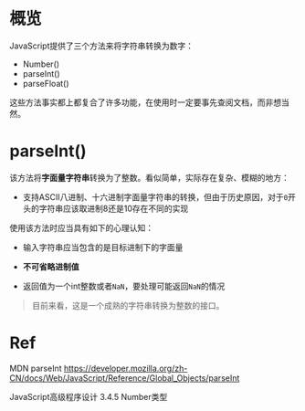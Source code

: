 # 概览

JavaScript提供了三个方法来将字符串转换为数字：

- Number()
- parseInt()
- parseFloat()

这些方法事实都上都复合了许多功能，在使用时一定要事先查阅文档，而非想当然。



# parseInt()

该方法将**字面量字符串**转换为了整数。看似简单，实际存在复杂、模糊的地方：

- 支持ASCII八进制、十六进制字面量字符串的转换，但由于历史原因，对于`0`开头的字符串应该取进制8还是10存在不同的实现



使用该方法时应当具有如下的心理认知：

- 输入字符串应当包含的是目标进制下的字面量

- **不可省略进制值**

- 返回值为一个int整数或者`NaN`，要处理可能返回`NaN`的情况

> 目前来看，这是一个成熟的字符串转换为整数的接口。

# Ref

MDN parseInt https://developer.mozilla.org/zh-CN/docs/Web/JavaScript/Reference/Global_Objects/parseInt

JavaScript高级程序设计 3.4.5 Number类型
